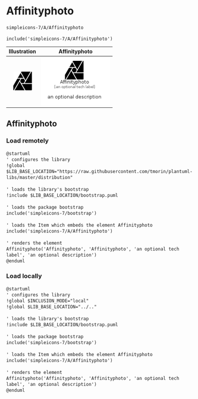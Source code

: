 # Affinityphoto


```text
simpleicons-7/A/Affinityphoto
```

```text
include('simpleicons-7/A/Affinityphoto')
```



| Illustration | Affinityphoto |
| :---: | :---: |
| ![illustration for Illustration](../../simpleicons-7/A/Affinityphoto.png) | ![illustration for Affinityphoto](../../simpleicons-7/A/Affinityphoto.Local.png) |




## Affinityphoto

### Load remotely
```plantuml
@startuml
' configures the library
!global $LIB_BASE_LOCATION="https://raw.githubusercontent.com/tmorin/plantuml-libs/master/distribution"

' loads the library's bootstrap
!include $LIB_BASE_LOCATION/bootstrap.puml

' loads the package bootstrap
include('simpleicons-7/bootstrap')

' loads the Item which embeds the element Affinityphoto
include('simpleicons-7/A/Affinityphoto')

' renders the element
Affinityphoto('Affinityphoto', 'Affinityphoto', 'an optional tech label', 'an optional description')
@enduml
```

### Load locally
```plantuml
@startuml
' configures the library
!global $INCLUSION_MODE="local"
!global $LIB_BASE_LOCATION="../.."

' loads the library's bootstrap
!include $LIB_BASE_LOCATION/bootstrap.puml

' loads the package bootstrap
include('simpleicons-7/bootstrap')

' loads the Item which embeds the element Affinityphoto
include('simpleicons-7/A/Affinityphoto')

' renders the element
Affinityphoto('Affinityphoto', 'Affinityphoto', 'an optional tech label', 'an optional description')
@enduml
```

